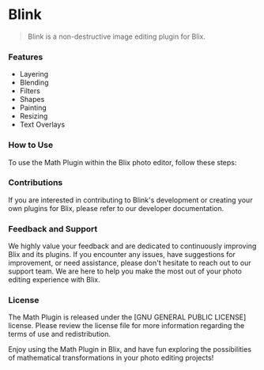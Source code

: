 # Blink

> Blink is a non-destructive image editing plugin for Blix.

### Features
- Layering
- Blending
- Filters
- Shapes
- Painting
- Resizing
- Text Overlays


### How to Use

To use the Math Plugin within the Blix photo editor, follow these steps:


### Contributions

If you are interested in contributing to Blink's development or creating your own plugins for Blix, please refer to our developer documentation.


### Feedback and Support

We highly value your feedback and are dedicated to continuously improving Blix and its plugins. If you encounter any issues, have suggestions for improvement, or need assistance, please don't hesitate to reach out to our support team. We are here to help you make the most out of your photo editing experience with Blix.


### License

The Math Plugin is released under the [GNU GENERAL PUBLIC LICENSE] license. Please review the license file for more information regarding the terms of use and redistribution.

Enjoy using the Math Plugin in Blix, and have fun exploring the possibilities of mathematical transformations in your photo editing projects!